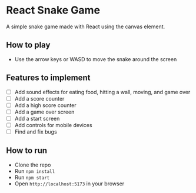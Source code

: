 # React Snake Game

A simple snake game made with React using the canvas element.

## How to play

- Use the arrow keys or WASD to move the snake around the screen

## Features to implement

- [ ] Add sound effects for eating food, hitting a wall, moving, and game over
- [ ] Add a score counter
- [ ] Add a high score counter
- [ ] Add a game over screen
- [ ] Add a start screen
- [ ] Add controls for mobile devices
- [ ] Find and fix bugs

## How to run

- Clone the repo
- Run `npm install`
- Run `npm start`
- Open `http://localhost:5173` in your browser
